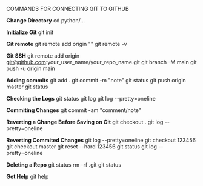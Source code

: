 COMMANDS FOR CONNECTING GIT TO GITHUB

**Change Directory**
cd python/...

**Initialize Git**
git init

**Git remote**
git remote add origin "<link>"
git remote -v

**Git SSH**
git remote add origin git@github.com:your_user_name/your_repo_name.git
git branch -M main
git push -u origin main

**Adding commits**
git add .
git commit -m "note"
git status
git push origin master
git status

**Checking the Logs**
git status
git log
git log --pretty=oneline

**Commiting Changes**
git commit -am "comment/note"

**Reverting a Change Before Saving on Git**
git checkout .
git log --pretty=oneline

**Reverting Commited Changes**
git log --pretty=oneline
git checkout 123456
git checkout master
git reset --hard 123456
git status
git log --pretty=oneline

**Deleting a Repo**
git status
rm -rf .git
git status

**Get Help**
git help
